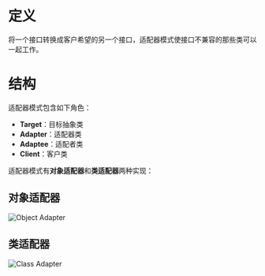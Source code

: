# 定义

将一个接口转换成客户希望的另一个接口，适配器模式使接口不兼容的那些类可以一起工作。

# 结构

适配器模式包含如下角色：

* **Target**：目标抽象类
* **Adapter**：适配器类
* **Adaptee**：适配者类
* **Client**：客户类

适配器模式有**对象适配器**和**类适配器**两种实现：

## 对象适配器

![Object Adapter](https://i.imgur.com/9a7sZCL.png)

## 类适配器

![Class Adapter](https://i.imgur.com/deY5sBR.png)